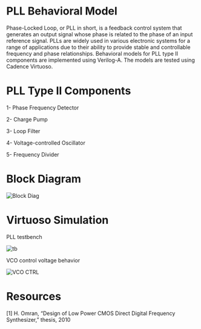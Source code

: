 # PLL Behavioral Model
Phase-Locked Loop, or PLL in short, is a feedback control system that generates an output signal whose phase is related to the phase of an input reference signal. PLLs are widely used in various electronic systems for a range of applications due to their ability to provide stable and controllable frequency and phase relationships.
Behavioral models for PLL type II components are implemented using Verilog-A. The models are tested using Cadence Virtuoso.

# PLL Type II Components
1- Phase Frequency Detector

2- Charge Pump

3- Loop Filter

4- Voltage-controlled Oscillator

5- Frequency Divider

# Block Diagram
![Block Diag](https://github.com/AlaaTaha32/Phase-locked-loop-behavioral-model/assets/154026967/395a9ab6-b767-4e22-b412-db5311c7574a)

# Virtuoso Simulation
PLL testbench

![tb](https://github.com/AlaaTaha32/Phase-locked-loop-behavioral-model/assets/154026967/dd89da37-9b9b-47c4-88ff-261dd207a0d7)

VCO control voltage behavior

![VCO CTRL](https://github.com/AlaaTaha32/Phase-locked-loop-behavioral-model/assets/154026967/12db8552-b22f-471b-84a1-0690d2bdcd20)

# Resources
[1] H. Omran, “Design of Low Power CMOS Direct Digital Frequency Synthesizer,” thesis, 2010 

